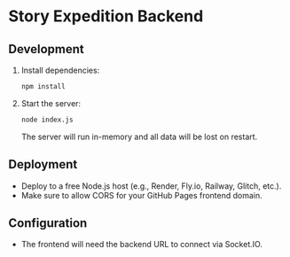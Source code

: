 # Story Expedition Backend

## Development

1. Install dependencies:
   ```sh
   npm install
   ```
2. Start the server:
   ```sh
   node index.js
   ```
   The server will run in-memory and all data will be lost on restart.

## Deployment

- Deploy to a free Node.js host (e.g., Render, Fly.io, Railway, Glitch, etc.).
- Make sure to allow CORS for your GitHub Pages frontend domain.

## Configuration

- The frontend will need the backend URL to connect via Socket.IO. 